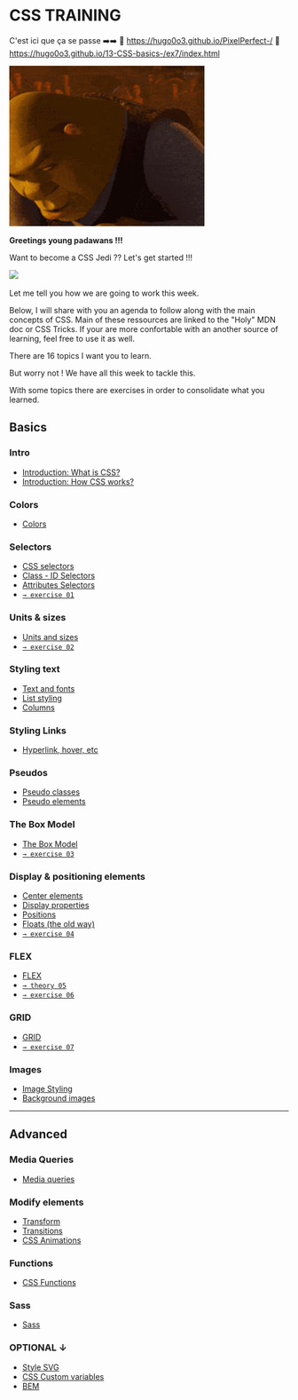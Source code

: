 ﻿# CSS TRAINING

C'est ici que ça se passe ➡️➡️
🔗 https://hugo0o3.github.io/PixelPerfect-/
🔗 https://hugo0o3.github.io/13-CSS-basics-/ex7/index.html

![alt text](./images/yuimetal.gif)

**Greetings young padawans !!!**

Want to become a CSS Jedi ?? Let's get started !!!

![](https://media.giphy.com/media/8hMD9YakVza3452SpN/giphy.gif)

Let me tell you how we are going to work this week.

Below, I will share with you an agenda to follow along with the main concepts of CSS. Main of these ressources are linked to the "Holy" MDN doc or CSS Tricks. If your are more confortable with an another source of learning, feel free to use it as well. 

There are 16 topics I want you to learn. 

But worry not ! We have all this week to tackle this.

With some topics there are exercises in order to consolidate what you learned.

## Basics

### Intro
- [Introduction: What is CSS?](https://developer.mozilla.org/en-US/docs/Learn/CSS/First_steps/What_is_CSS) 
- [Introduction: How CSS works?](https://developer.mozilla.org/en-US/docs/Learn/CSS/First_steps/How_CSS_works)  

### Colors
- [Colors](https://developer.mozilla.org/en-US/docs/Web/CSS/CSS_colors/Applying_color)   

### Selectors           
- [CSS selectors](https://developer.mozilla.org/en-US/docs/Learn/CSS/Building_blocks/Selectors) 
- [Class - ID Selectors](https://developer.mozilla.org/en-US/docs/Learn/CSS/Building_blocks/Selectors/Type_Class_and_ID_Selectors)
- [Attributes Selectors](https://developer.mozilla.org/en-US/docs/Learn/CSS/Building_blocks/Selectors/Attribute_selectors) 
- [`→ exercise 01`](01.CSS-exercises_selector-colors.md)

### Units & sizes
- [Units and sizes](https://developer.mozilla.org/en-US/docs/Learn/CSS/Building_blocks/Values_and_units)
- [`→ exercise 02`](02.CSS-exercises-units-sizes.md)

### Styling text     
- [Text and fonts](https://developer.mozilla.org/en-US/docs/Learn/CSS/Styling_text/Fundamentals) 
- [List styling](https://developer.mozilla.org/en-US/docs/Learn/CSS/Styling_text/Styling_lists)
- [Columns](https://developer.mozilla.org/en-US/docs/Web/CSS/CSS_multicol_layout/Basic_concepts)              

### Styling Links
- [Hyperlink, hover, etc](https://developer.mozilla.org/en-US/docs/Learn/CSS/Styling_text/Styling_links)  

### Pseudos  
- [Pseudo classes](https://developer.mozilla.org/en-US/docs/Web/CSS/Pseudo-classes) 
- [Pseudo elements](https://developer.mozilla.org/en-US/docs/Web/CSS/Pseudo-elements)

### The Box Model
- [The Box Model](https://developer.mozilla.org/en-US/docs/Learn/CSS/Building_blocks/The_box_model)
- [`→ exercise 03`](03.CSS-exercises_box-model-text.md) 
       
### Display & positioning elements
- [Center elements](https://css-tricks.com/centering-css-complete-guide/)         
- [Display properties](https://cssreference.io/property/display/)  
- [Positions](https://developer.mozilla.org/en-US/docs/Learn/CSS/CSS_layout/Positioning)                
- [Floats (the old way)](https://css-tricks.com/all-about-floats/) 
- [`→ exercise 04`](04.CSS-pixel-perfect-1.md)

### FLEX
- [FLEX](https://css-tricks.com/snippets/css/a-guide-to-flexbox/)  
- [`→ theory 05`](05.FLEX.md)
- [`→ exercise 06`](06.FLEX-exercise.md)

### GRID    
- [GRID](https://css-tricks.com/snippets/css/complete-guide-grid/) 
- [`→ exercise 07`](07.GRID.md)

### Images      
- [Image Styling](https://kinsta.com/blog/css-image-styling/) 
- [Background images](https://developer.mozilla.org/en-US/docs/Web/CSS/CSS_Backgrounds_and_Borders/Resizing_background_images)  

---

## Advanced

### Media Queries   
- [Media queries](https://css-tricks.com/a-complete-guide-to-css-media-queries/)  
            
### Modify elements
- [Transform](https://developer.mozilla.org/en-US/docs/Web/CSS/transform) 
- [Transitions](https://developer.mozilla.org/en-US/docs/Web/CSS/CSS_Transitions/Using_CSS_transitions)
- [CSS Animations](https://web.dev/learn/css/animations)    

### Functions
- [CSS Functions](https://css-tricks.com/complete-guide-to-css-functions/)  

### Sass
- [Sass](https://www.freecodecamp.org/news/the-beginners-guide-to-sass/)


### OPTIONAL ↓  
- [Style SVG](https://www.freecodecamp.org/news/how-to-use-css-box-model-and-style-svg-images/#:~:text=How%20to%20Style%20SVG%20Images)
- [CSS Custom variables](https://developer.mozilla.org/en-US/docs/Web/CSS/--*) 
- [BEM](https://css-tricks.com/bem-101/)                  

